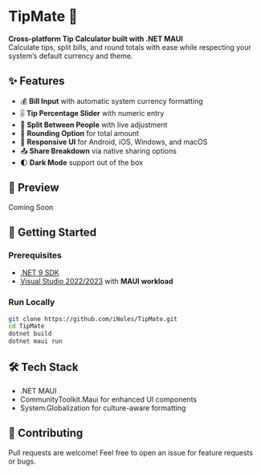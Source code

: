 # TipMate 💸

**Cross-platform Tip Calculator built with .NET MAUI**  
Calculate tips, split bills, and round totals with ease while respecting your system’s default currency and theme.

## ✨ Features

- 💰 **Bill Input** with automatic system currency formatting
- 🎚️ **Tip Percentage Slider** with numeric entry
- 👥 **Split Between People** with live adjustment
- 🔄 **Rounding Option** for total amount
- 📱 **Responsive UI** for Android, iOS, Windows, and macOS
- 📤 **Share Breakdown** via native sharing options
- 🌓 **Dark Mode** support out of the box

## 📸 Preview

Coming Soon

## 🚀 Getting Started

### Prerequisites

- [.NET 9 SDK](https://dotnet.microsoft.com/en-us/download)
- [Visual Studio 2022/2023](https://visualstudio.microsoft.com/) with **MAUI workload**

### Run Locally

```bash
git clone https://github.com/iNoles/TipMate.git
cd TipMate
dotnet build
dotnet maui run
```

## 🛠️ Tech Stack

- .NET MAUI
- CommunityToolkit.Maui for enhanced UI components
- System.Globalization for culture-aware formatting

## 🤝 Contributing
Pull requests are welcome! Feel free to open an issue for feature requests or bugs.
